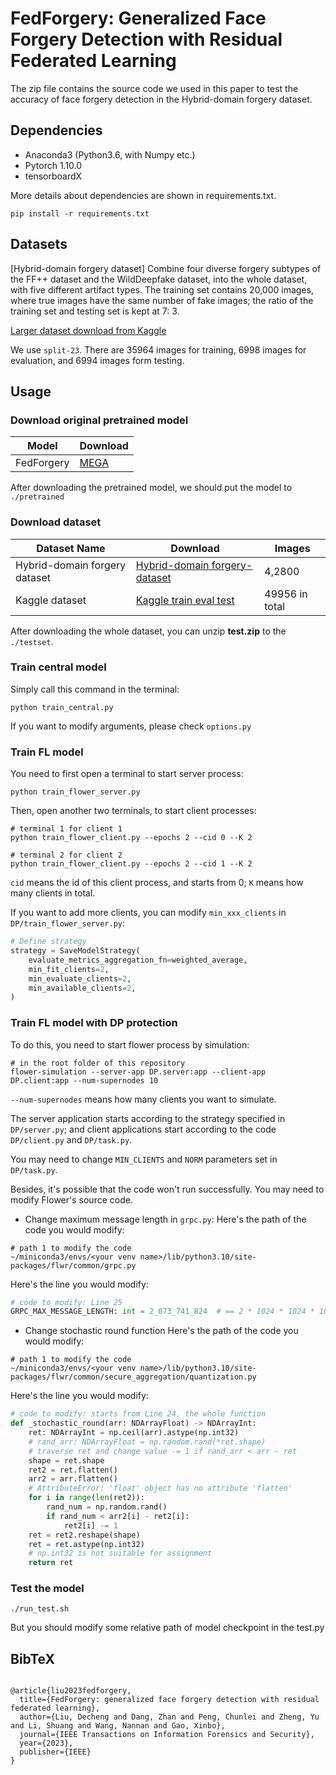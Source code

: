 # FedForgery: Generalized Face Forgery Detection with Residual Federated Learning

The zip file contains the source code we used in this paper to test the accuracy of face forgery detection in the Hybrid-domain forgery dataset.

## Dependencies

* Anaconda3 (Python3.6, with Numpy etc.)
* Pytorch 1.10.0
* tensorboardX

More details about dependencies are shown in requirements.txt.
```shell
pip install -r requirements.txt
```

## Datasets

[Hybrid-domain forgery dataset] Combine four diverse forgery subtypes of the FF++ dataset and the WildDeepfake dataset,
into the whole dataset,
with five different artifact types.
The training set contains 20,000 images, where true images have the same number of fake images;
the ratio of the training set and testing set is kept at 7: 3.

[Larger dataset download from Kaggle](https://www.kaggle.com/datasets/arunnishanthan/split-23-40)

We use `split-23`. There are 35964 images for training, 6998 images for evaluation, and 6994 images form testing.

## Usage

### Download original pretrained model

| Model   | Download                                                     |
| ------- | ------------------------------------------------------------ |
| FedForgery | [MEGA](https://mega.nz/file/Ba0R1C4I#nRVi0u5Am9zuK_5TOvms8eCsYyxHyqLqwoj1aOgbH80) |

After downloading the pretrained model, we should put the model to `./pretrained`

### Download dataset

| Dataset Name | Download                                                   | Images  |
| ------------ | ---------------------------------------------------------- | ------- |
| Hybrid-domain forgery dataset | [Hybrid-domain forgery- dataset](https://mega.nz/file/9b9GGQqL#cfNu3PQ05Ssg68OHakK-h_Ghm97E2stD3vojmhNYxuU) | 4,2800 |
| Kaggle dataset | [Kaggle train eval test](https://www.kaggle.com/datasets/arunnishanthan/split-23-40) | 49956 in total |

After downloading the whole dataset, you can unzip **test.zip** to the `./testset`.


### Train central model

Simply call this command in the terminal:
```shell
python train_central.py
```

If you want to modify arguments, please check `options.py`


### Train FL model

You need to first open a terminal to start server process:
```shell
python train_flower_server.py 
```

Then, open another two terminals, to start client processes:
```shell
# terminal 1 for client 1
python train_flower_client.py --epochs 2 --cid 0 --K 2

# terminal 2 for client 2
python train_flower_client.py --epochs 2 --cid 1 --K 2
```

`cid` means the id of this client process, and starts from 0; `K` means how many clients in total.

If you want to add more clients, you can modify `min_xxx_clients` in `DP/train_flower_server.py`:

```python
# Define strategy
strategy = SaveModelStrategy(
    evaluate_metrics_aggregation_fn=weighted_average,
    min_fit_clients=2,
    min_evaluate_clients=2,
    min_available_clients=2,
)
```

### Train FL model with DP protection
To do this, you need to start flower process by simulation:
```shell
# in the root folder of this repository
flower-simulation --server-app DP.server:app --client-app DP.client:app --num-supernodes 10
```

`--num-supernodes` means how many clients you want to simulate.

The server application starts according to the strategy specified in `DP/server.py`;
and client applications start according to the code `DP/client.py` and `DP/task.py`.

You may need to change `MIN_CLIENTS` and `NORM` parameters set in `DP/task.py`.

Besides, it's possible that the code won't run successfully.
You may need to modify Flower's source code.

* Change maximum message length in `grpc.py`:
Here's the path of the code you would modify:
```shell
# path 1 to modify the code
~/miniconda3/envs/<your venv name>/lib/python3.10/site-packages/flwr/common/grpc.py
```
Here's the line you would modify:
```python
# code to modify: Line 25
GRPC_MAX_MESSAGE_LENGTH: int = 2_073_741_824  # == 2 * 1024 * 1024 * 1024
```
* Change stochastic round function
Here's the path of the code you would modify:
```shell
# path 1 to modify the code
~/miniconda3/envs/<your venv name>/lib/python3.10/site-packages/flwr/common/secure_aggregation/quantization.py
```
Here's the line you would modify:
```python
# code to modify: starts from Line 24, the whole function
def _stochastic_round(arr: NDArrayFloat) -> NDArrayInt:
    ret: NDArrayInt = np.ceil(arr).astype(np.int32)
    # rand_arr: NDArrayFloat = np.random.rand(*ret.shape)
    # traverse ret and change value -= 1 if rand_arr < arr - ret
    shape = ret.shape
    ret2 = ret.flatten()
    arr2 = arr.flatten()
    # AttributeError: 'float' object has no attribute 'flatten'
    for i in range(len(ret2)):
        rand_num = np.random.rand()
        if rand_num < arr2[i] - ret2[i]:
            ret2[i] -= 1
    ret = ret2.reshape(shape)
    ret = ret.astype(np.int32)
    # np.int32 is not suitable for assignment
    return ret
```

### Test the model

```
./run_test.sh
```

But you should modify some relative path of model checkpoint in the test.py

## BibTeX
```

@article{liu2023fedforgery,
  title={FedForgery: generalized face forgery detection with residual federated learning},
  author={Liu, Decheng and Dang, Zhan and Peng, Chunlei and Zheng, Yu and Li, Shuang and Wang, Nannan and Gao, Xinbo},
  journal={IEEE Transactions on Information Forensics and Security},
  year={2023},
  publisher={IEEE}
}
```
